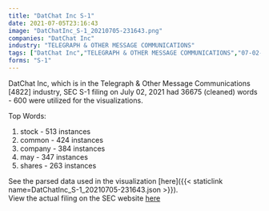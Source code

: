 ```yaml
---
title: "DatChat Inc S-1"
date: 2021-07-05T23:16:43
image: "DatChatInc_S-1_20210705-231643.png"
companies: "DatChat Inc"
industry: "TELEGRAPH & OTHER MESSAGE COMMUNICATIONS"
tags: ["DatChat Inc","TELEGRAPH & OTHER MESSAGE COMMUNICATIONS","07-02-2021","S-1"]
forms: "S-1"
---
```

DatChat Inc, which is in the Telegraph & Other Message Communications [4822] industry, SEC S-1 filing on July 02, 2021 had 36675 (cleaned) words - 600 were utilized for the visualizations.

Top Words:
1. stock - 513 instances
2. common - 424 instances
3. company - 384 instances
4. may - 347 instances
5. shares - 263 instances


See the parsed data used in the visualization [here]({{< staticlink name=DatChatInc_S-1_20210705-231643.json >}}).  
View the actual filing on the SEC website [here](https://www.sec.gov/Archives/edgar/data/1648960/0001520138-21-000337.txt)